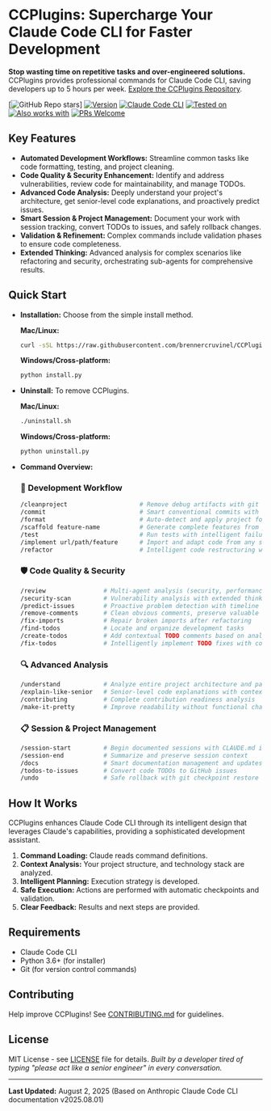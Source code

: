 # CCPlugins: Supercharge Your Claude Code CLI for Faster Development

**Stop wasting time on repetitive tasks and over-engineered solutions.** CCPlugins provides professional commands for Claude Code CLI, saving developers up to 5 hours per week. [Explore the CCPlugins Repository](https://github.com/brennercruvinel/CCPlugins).

[![GitHub Repo stars](https://img.shields.io/github/stars/brennercruvinel/CCPlugins?style=social)]
[![Version](https://img.shields.io/badge/version-2.5.2-blue.svg)](https://github.com/brennercruvinel/CCPlugins)
[![Claude Code CLI](https://img.shields.io/badge/for-Claude%20Code%20CLI-purple.svg)](https://docs.anthropic.com/en/docs/claude-code)
[![Tested on](https://img.shields.io/badge/tested%20on-Opus%204%20%26%20Sonnet%204-orange.svg)](https://claude.ai)
[![Also works with](https://img.shields.io/badge/also%20works%20with-Kimi%20K2-1783ff.svg)](https://github.com/MoonshotAI/Kimi-K2)
[![PRs Welcome](https://img.shields.io/badge/PRs-welcome-brightgreen.svg)](https://github.com/brennercruvinel/CCPlugins/blob/main/CONTRIBUTING.md)

## Key Features

*   **Automated Development Workflows:** Streamline common tasks like code formatting, testing, and project cleaning.
*   **Code Quality & Security Enhancement:** Identify and address vulnerabilities, review code for maintainability, and manage TODOs.
*   **Advanced Code Analysis:** Deeply understand your project's architecture, get senior-level code explanations, and proactively predict issues.
*   **Smart Session & Project Management:** Document your work with session tracking, convert TODOs to issues, and safely rollback changes.
*   **Validation & Refinement:** Complex commands include validation phases to ensure code completeness.
*   **Extended Thinking:** Advanced analysis for complex scenarios like refactoring and security, orchestrating sub-agents for comprehensive results.

## Quick Start

*   **Installation:**  Choose from the simple install method.

    **Mac/Linux:**
    ```bash
    curl -sSL https://raw.githubusercontent.com/brennercruvinel/CCPlugins/main/install.sh | bash
    ```

    **Windows/Cross-platform:**
    ```bash
    python install.py
    ```
*   **Uninstall:**  To remove CCPlugins.

    **Mac/Linux:**
    ```bash
    ./uninstall.sh
    ```

    **Windows/Cross-platform:**
    ```bash
    python uninstall.py
    ```

*   **Command Overview:**

    ### 🚀 Development Workflow

    ```bash
    /cleanproject                    # Remove debug artifacts with git safety
    /commit                          # Smart conventional commits with analysis
    /format                          # Auto-detect and apply project formatter
    /scaffold feature-name           # Generate complete features from patterns
    /test                            # Run tests with intelligent failure analysis
    /implement url/path/feature      # Import and adapt code from any source with validation phase
    /refactor                        # Intelligent code restructuring with validation & de-para mapping
    ```

    ### 🛡️ Code Quality & Security

    ```bash
    /review                # Multi-agent analysis (security, performance, quality, architecture)
    /security-scan         # Vulnerability analysis with extended thinking & remediation tracking
    /predict-issues        # Proactive problem detection with timeline estimates
    /remove-comments       # Clean obvious comments, preserve valuable docs
    /fix-imports           # Repair broken imports after refactoring
    /find-todos            # Locate and organize development tasks
    /create-todos          # Add contextual TODO comments based on analysis results
    /fix-todos             # Intelligently implement TODO fixes with context
    ```

    ### 🔍 Advanced Analysis

    ```bash
    /understand            # Analyze entire project architecture and patterns
    /explain-like-senior   # Senior-level code explanations with context
    /contributing          # Complete contribution readiness analysis
    /make-it-pretty        # Improve readability without functional changes
    ```

    ### 📋 Session & Project Management

    ```bash
    /session-start         # Begin documented sessions with CLAUDE.md integration
    /session-end           # Summarize and preserve session context
    /docs                  # Smart documentation management and updates
    /todos-to-issues       # Convert code TODOs to GitHub issues
    /undo                  # Safe rollback with git checkpoint restore
    ```

## How It Works

CCPlugins enhances Claude Code CLI through its intelligent design that leverages Claude's capabilities, providing a sophisticated development assistant.

1.  **Command Loading:**  Claude reads command definitions.
2.  **Context Analysis:** Your project structure, and technology stack are analyzed.
3.  **Intelligent Planning:** Execution strategy is developed.
4.  **Safe Execution:** Actions are performed with automatic checkpoints and validation.
5.  **Clear Feedback:**  Results and next steps are provided.

## Requirements

*   Claude Code CLI
*   Python 3.6+ (for installer)
*   Git (for version control commands)

## Contributing

Help improve CCPlugins! See [CONTRIBUTING.md](CONTRIBUTING.md) for guidelines.

## License

MIT License - see [LICENSE](LICENSE) file for details.
*Built by a developer tired of typing "please act like a senior engineer" in every conversation.*

---

**Last Updated:** August 2, 2025 (Based on Anthropic Claude Code CLI documentation v2025.08.01)